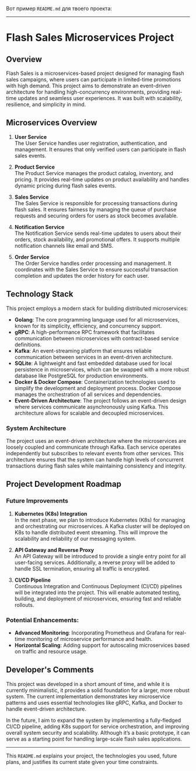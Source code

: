 Вот пример `README.md` для твоего проекта:

---

# Flash Sales Microservices Project

## Overview

Flash Sales is a microservices-based project designed for managing flash sales campaigns, where users can participate in limited-time promotions with high demand. This project aims to demonstrate an event-driven architecture for handling high-concurrency environments, providing real-time updates and seamless user experiences. It was built with scalability, resilience, and simplicity in mind.

## Microservices Overview

1. **User Service**  
   The User Service handles user registration, authentication, and management. It ensures that only verified users can participate in flash sales events.

2. **Product Service**  
   The Product Service manages the product catalog, inventory, and pricing. It provides real-time updates on product availability and handles dynamic pricing during flash sales events.

3. **Sales Service**  
   The Sales Service is responsible for processing transactions during flash sales. It ensures fairness by managing the queue of purchase requests and securing orders for users as stock becomes available.

4. **Notification Service**  
   The Notification Service sends real-time updates to users about their orders, stock availability, and promotional offers. It supports multiple notification channels like email and SMS.

5. **Order Service**  
   The Order Service handles order processing and management. It coordinates with the Sales Service to ensure successful transaction completion and updates the order history for each user.

## Technology Stack

This project employs a modern stack for building distributed microservices:

- **Golang**: The core programming language used for all microservices, known for its simplicity, efficiency, and concurrency support.
- **gRPC**: A high-performance RPC framework that facilitates communication between microservices with contract-based service definitions.
- **Kafka**: An event-streaming platform that ensures reliable communication between services in an event-driven architecture.
- **SQLite**: A lightweight and fast embedded database used for local persistence in microservices, which can be swapped with a more robust database like PostgreSQL for production environments.
- **Docker & Docker Compose**: Containerization technologies used to simplify the development and deployment process. Docker Compose manages the orchestration of all services and dependencies.
- **Event-Driven Architecture**: The project follows an event-driven design where services communicate asynchronously using Kafka. This architecture allows for scalable and decoupled microservices.

### System Architecture

The project uses an event-driven architecture where the microservices are loosely coupled and communicate through Kafka. Each service operates independently but subscribes to relevant events from other services. This architecture ensures that the system can handle high levels of concurrent transactions during flash sales while maintaining consistency and integrity.

## Project Development Roadmap

### Future Improvements

1. **Kubernetes (K8s) Integration**  
   In the next phase, we plan to introduce Kubernetes (K8s) for managing and orchestrating our microservices. A Kafka cluster will be deployed on K8s to handle distributed event streaming. This will improve the scalability and reliability of our messaging system.
   
2. **API Gateway and Reverse Proxy**  
   An API Gateway will be introduced to provide a single entry point for all user-facing services. Additionally, a reverse proxy will be added to handle SSL termination, ensuring all traffic is encrypted.

3. **CI/CD Pipeline**  
   Continuous Integration and Continuous Deployment (CI/CD) pipelines will be integrated into the project. This will enable automated testing, building, and deployment of microservices, ensuring fast and reliable rollouts.

### Potential Enhancements:
- **Advanced Monitoring**: Incorporating Prometheus and Grafana for real-time monitoring of microservice performance and health.
- **Horizontal Scaling**: Adding support for autoscaling microservices based on traffic and resource usage.

## Developer's Comments

This project was developed in a short amount of time, and while it is currently minimalistic, it provides a solid foundation for a larger, more robust system. The current implementation demonstrates key microservice patterns and uses essential technologies like gRPC, Kafka, and Docker to handle event-driven architecture.

In the future, I aim to expand the system by implementing a fully-fledged CI/CD pipeline, adding K8s support for service orchestration, and improving overall system security and scalability. Although it’s a basic prototype, it can serve as a starting point for handling large-scale flash sales applications.

---

This `README.md` explains your project, the technologies you used, future plans, and justifies its current state given your time constraints.
